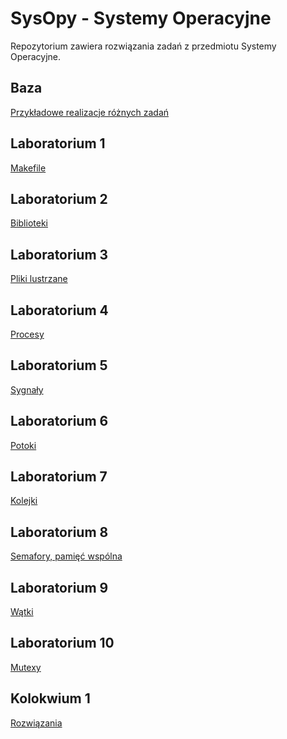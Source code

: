 # SysOpy - Systemy Operacyjne

Repozytorium zawiera rozwiązania zadań z przedmiotu Systemy Operacyjne.

## Baza
[Przykładowe realizacje różnych zadań](./Baza)

## Laboratorium 1
[Makefile](./lab1)

## Laboratorium 2
[Biblioteki](./lab2)

## Laboratorium 3 
[Pliki lustrzane](./lab3)

## Laboratorium 4
[Procesy](./lab4)

## Laboratorium 5
[Sygnały](./lab5)

## Laboratorium 6
[Potoki](./lab6)

## Laboratorium 7
[Kolejki](./lab7)

## Laboratorium 8
[Semafory, pamięć wspólna](./lab8)

## Laboratorium 9
[Wątki](./lab9)

## Laboratorium 10
[Mutexy](./lab10)

## Kolokwium 1
[Rozwiązania](./kolokwium1%20(4.5))

